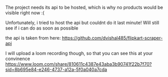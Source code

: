 The project needs its api to be hosted, which is why no products would be visible right now :(

Unfortunately, i tried to host the api but couldnt do it last minute! Will still see if i can do as soon as possible

the api is taken from here: https://github.com/dvishal485/flipkart-scraper-api


I will upload a loom recording though, so that you can see this at your convinence https://www.loom.com/share/810611c4387e43aba3b90741f22b7f70?sid=8b695e84-e246-4737-a12a-5f0a040a7cda
